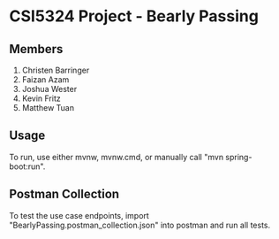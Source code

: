 # CSI5324 Project - Bearly Passing

## Members

1. Christen Barringer
2. Faizan Azam
3. Joshua Wester
4. Kevin Fritz
5. Matthew Tuan

## Usage

To run, use either mvnw, mvnw.cmd, or manually call "mvn spring-boot:run".

## Postman Collection

To test the use case endpoints, import "BearlyPassing.postman_collection.json" into postman and run all tests.
